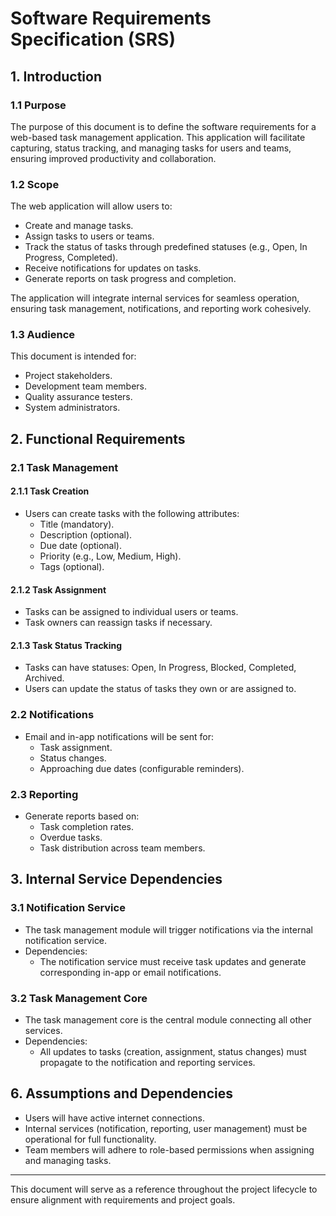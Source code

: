 # Software Requirements Specification (SRS)

## 1. Introduction

### 1.1 Purpose
The purpose of this document is to define the software requirements for a web-based task management application. This application will facilitate capturing, status tracking, and managing tasks for users and teams, ensuring improved productivity and collaboration.

### 1.2 Scope
The web application will allow users to:
- Create and manage tasks.
- Assign tasks to users or teams.
- Track the status of tasks through predefined statuses (e.g., Open, In Progress, Completed).
- Receive notifications for updates on tasks.
- Generate reports on task progress and completion.

The application will integrate internal services for seamless operation, ensuring task management, notifications, and reporting work cohesively.

### 1.3 Audience
This document is intended for:
- Project stakeholders.
- Development team members.
- Quality assurance testers.
- System administrators.

## 2. Functional Requirements

### 2.1 Task Management
#### 2.1.1 Task Creation
- Users can create tasks with the following attributes:
  - Title (mandatory).
  - Description (optional).
  - Due date (optional).
  - Priority (e.g., Low, Medium, High).
  - Tags (optional).

#### 2.1.2 Task Assignment
- Tasks can be assigned to individual users or teams.
- Task owners can reassign tasks if necessary.

#### 2.1.3 Task Status Tracking
- Tasks can have statuses: Open, In Progress, Blocked, Completed, Archived.
- Users can update the status of tasks they own or are assigned to.

### 2.2 Notifications
- Email and in-app notifications will be sent for:
  - Task assignment.
  - Status changes.
  - Approaching due dates (configurable reminders).

### 2.3 Reporting
- Generate reports based on:
  - Task completion rates.
  - Overdue tasks.
  - Task distribution across team members.


## 3. Internal Service Dependencies

### 3.1 Notification Service
- The task management module will trigger notifications via the internal notification service.
- Dependencies:
  - The notification service must receive task updates and generate corresponding in-app or email notifications.


### 3.2 Task Management Core
- The task management core is the central module connecting all other services.
- Dependencies:
  - All updates to tasks (creation, assignment, status changes) must propagate to the notification and reporting services.
  

## 6. Assumptions and Dependencies
- Users will have active internet connections.
- Internal services (notification, reporting, user management) must be operational for full functionality.
- Team members will adhere to role-based permissions when assigning and managing tasks.

---

This document will serve as a reference throughout the project lifecycle to ensure alignment with requirements and project goals.

